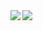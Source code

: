 <a href="https://www.joverzhang.com">
  <img align="left" src="https://github-readme-stats.vercel.app/api?username=JoverZhang&show_icons=true&count_private=true" />
</a>
<a href="https://www.joverzhang.com">
  <img align="left" src="https://github-readme-stats.vercel.app/api/top-langs/?username=JoverZhang&hide=html,thrift,JavaScript,Objective-C,Shell,XSLT,Roff,M4,CSS,Tcl,Dockerfile,Lua,Vue,Makefile,PowerShell,Batchfile,CMake,Assembly,Vim%20Script,Jinja" />
</a>

<!--
**JoverZhang/JoverZhang** is a ✨ _special_ ✨ repository because its `README.md` (this file) appears on your GitHub profile.

Here are some ideas to get you started:

- 🔭 I’m currently working on ...
- 🌱 I’m currently learning ...
- 👯 I’m looking to collaborate on ...
- 🤔 I’m looking for help with ...
- 💬 Ask me about ...
- 📫 How to reach me: ...
- 😄 Pronouns: ...
- ⚡ Fun fact: ...
-->
